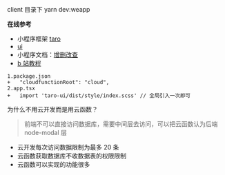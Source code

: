 client 目录下
yarn dev:weapp

**在线参考**

- 小程序框架 [taro](https://taro.aotu.io/)
- [ui](https://taro-ui.jd.com/#/docs/quickstart)
- 小程序文档：[增删改查](https://developers.weixin.qq.com/miniprogram/dev/wxcloud/reference-sdk-api/database/document/Document.set.html)
- [b 站教程](https://www.bilibili.com/video/BV1pE411C7Ca?p=10)

```
1.package.json
+   "cloudfunctionRoot": "cloud",
2.app.tsx
+   import 'taro-ui/dist/style/index.scss' // 全局引入一次即可
```

为什么不用云开发而是用云函数？

> 前端不可以直接访问数据库，需要中间层去访问，可以把云函数认为后端 node-modal 层

- 云开发每次访问数据限制为最多 20 条
- 云函数获取数据库不收数据表的权限限制
- 云函数可以实现的功能很多

